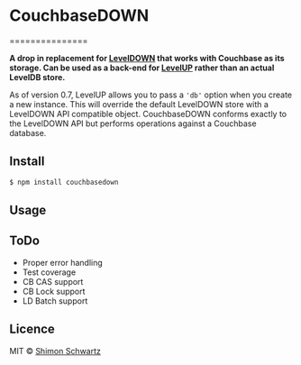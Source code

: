 # CouchbaseDOWN
===============

**A drop in replacement for [LevelDOWN](https://github.com/rvagg/node-leveldown) that works with Couchbase as its storage. Can be used as a back-end for [LevelUP](https://github.com/rvagg/node-levelup) rather than an actual LevelDB store.**

As of version 0.7, LevelUP allows you to pass a `'db'` option when you create a new instance. This will override the default LevelDOWN store with a LevelDOWN API compatible object. CouchbaseDOWN conforms exactly to the LevelDOWN API but performs operations against a Couchbase database.

Install
-------

```sh
$ npm install couchbasedown
```

Usage
-----



ToDo
----

- Proper error handling
- Test coverage
- CB CAS support
- CB Lock support
- LD Batch support

Licence
-------

MIT © [Shimon Schwartz](https://github.com/shimonenator) 
